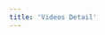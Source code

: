 ```yaml
---
title: 'Videos Detail'
---
```


<script setup lang="ts">
  import TheVideoDetail from "@/views/video/TheVideoDetail.vue"
</script>

<TheVideoDetail />
